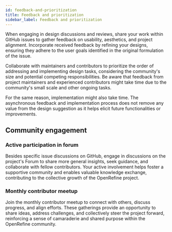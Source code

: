 ```yaml
---
id: feedback-and-prioritization
title: Feedback and prioritization
sidebar_label: Feedback and prioritization
---
```


When engaging in design discussions and reviews, share your work within GitHub issues to gather feedback on usability, aesthetics, and project alignment. Incorporate received feedback by refining your designs, ensuring they adhere to the user goals identified in the original formulation of the issue. 

Collaborate with maintainers and contributors to prioritize the order of addressing and implementing design tasks, considering the community's size and potential competing responsibilities. Be aware that feedback from project maintainers and experienced contributors might take time due to the community's small scale and other ongoing tasks.

For the same reason, implementation might also take time. The asynchronous feedback and implementation process does not remove any value from the design suggestion as it helps elicit future functionalities or improvements.

## Community engagement

### Active participation in forum
Besides specific issue discussions on GitHub, engage in discussions on the project's Forum to share more general insights, seek guidance, and collaborate with fellow contributors. Your active involvement helps foster a supportive community and enables valuable knowledge exchange, contributing to the collective growth of the OpenRefine project.

### Monthly contributor meetup
Join the monthly contributor meetup to connect with others, discuss progress, and align efforts. These gatherings provide an opportunity to share ideas, address challenges, and collectively steer the project forward, reinforcing a sense of camaraderie and shared purpose within the OpenRefine community.
